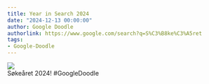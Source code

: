 ```yaml
---
title: Year in Search 2024
date: "2024-12-13 00:00:00"
author: Google Doodle
authorlink: https://www.google.com/search?q=S%C3%B8ke%C3%A5ret
tags:
- Google-Doodle
---
```

<img src="https://www.google.com/logos/doodles/2024/year-in-search-2024-6753651837110641.4-l.png" referrerpolicy="no-referrer"><br>Søkeåret 2024! #GoogleDoodle
